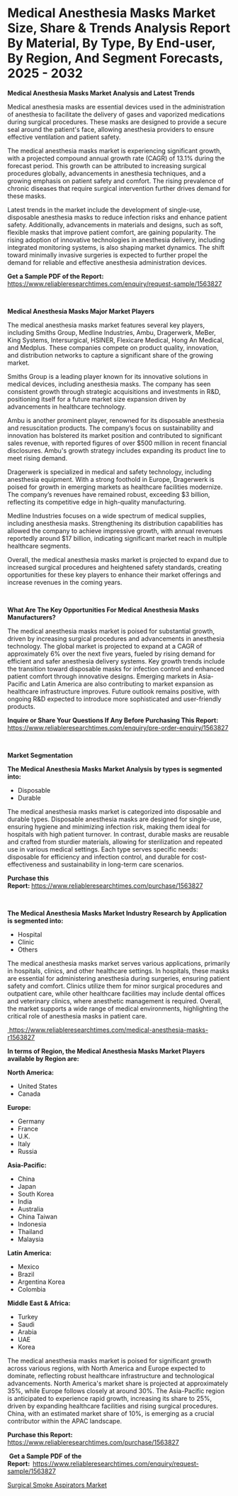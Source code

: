 <p><h1>Medical Anesthesia Masks Market Size, Share & Trends Analysis Report By Material, By Type, By End-user, By Region, And Segment Forecasts, 2025 - 2032</h1></p><p><strong>Medical Anesthesia Masks Market Analysis and Latest Trends</strong></p>
<p><p>Medical anesthesia masks are essential devices used in the administration of anesthesia to facilitate the delivery of gases and vaporized medications during surgical procedures. These masks are designed to provide a secure seal around the patient's face, allowing anesthesia providers to ensure effective ventilation and patient safety.</p><p>The medical anesthesia masks market is experiencing significant growth, with a projected compound annual growth rate (CAGR) of 13.1% during the forecast period. This growth can be attributed to increasing surgical procedures globally, advancements in anesthesia techniques, and a growing emphasis on patient safety and comfort. The rising prevalence of chronic diseases that require surgical intervention further drives demand for these masks.</p><p>Latest trends in the market include the development of single-use, disposable anesthesia masks to reduce infection risks and enhance patient safety. Additionally, advancements in materials and designs, such as soft, flexible masks that improve patient comfort, are gaining popularity. The rising adoption of innovative technologies in anesthesia delivery, including integrated monitoring systems, is also shaping market dynamics. The shift toward minimally invasive surgeries is expected to further propel the demand for reliable and effective anesthesia administration devices.</p></p>
<p><strong>Get a Sample PDF of the Report:&nbsp;</strong> <a href="https://www.reliableresearchtimes.com/enquiry/request-sample/1563827?utm_campaign=2733&utm_medium=2&utm_source=Github&utm_content=ia&utm_term=04032025&utm_id=medical-anesthesia-masks">https://www.reliableresearchtimes.com/enquiry/request-sample/1563827</a></p>
<p>&nbsp;</p>
<p><strong>Medical Anesthesia Masks Major Market Players</strong></p>
<p><p>The medical anesthesia masks market features several key players, including Smiths Group, Medline Industries, Ambu, Dragerwerk, MeBer, King Systems, Intersurgical, HSINER, Flexicare Medical, Hong An Medical, and Medplus. These companies compete on product quality, innovation, and distribution networks to capture a significant share of the growing market.</p><p>Smiths Group is a leading player known for its innovative solutions in medical devices, including anesthesia masks. The company has seen consistent growth through strategic acquisitions and investments in R&D, positioning itself for a future market size expansion driven by advancements in healthcare technology.</p><p>Ambu is another prominent player, renowned for its disposable anesthesia and resuscitation products. The company’s focus on sustainability and innovation has bolstered its market position and contributed to significant sales revenue, with reported figures of over $500 million in recent financial disclosures. Ambu's growth strategy includes expanding its product line to meet rising demand.</p><p>Dragerwerk is specialized in medical and safety technology, including anesthesia equipment. With a strong foothold in Europe, Dragerwerk is poised for growth in emerging markets as healthcare facilities modernize. The company’s revenues have remained robust, exceeding $3 billion, reflecting its competitive edge in high-quality manufacturing.</p><p>Medline Industries focuses on a wide spectrum of medical supplies, including anesthesia masks. Strengthening its distribution capabilities has allowed the company to achieve impressive growth, with annual revenues reportedly around $17 billion, indicating significant market reach in multiple healthcare segments.</p><p>Overall, the medical anesthesia masks market is projected to expand due to increased surgical procedures and heightened safety standards, creating opportunities for these key players to enhance their market offerings and increase revenues in the coming years.</p></p>
<p>&nbsp;</p>
<p><strong>What Are The Key Opportunities For Medical Anesthesia Masks Manufacturers?</strong></p>
<p><p>The medical anesthesia masks market is poised for substantial growth, driven by increasing surgical procedures and advancements in anesthesia technology. The global market is projected to expand at a CAGR of approximately 6% over the next five years, fueled by rising demand for efficient and safer anesthesia delivery systems. Key growth trends include the transition toward disposable masks for infection control and enhanced patient comfort through innovative designs. Emerging markets in Asia-Pacific and Latin America are also contributing to market expansion as healthcare infrastructure improves. Future outlook remains positive, with ongoing R&D expected to introduce more sophisticated and user-friendly products.</p></p>
<p><strong>Inquire or Share Your Questions If Any Before Purchasing This Report:</strong> <a href="https://www.reliableresearchtimes.com/enquiry/pre-order-enquiry/1563827?utm_campaign=2733&utm_medium=2&utm_source=Github&utm_content=ia&utm_term=04032025&utm_id=medical-anesthesia-masks">https://www.reliableresearchtimes.com/enquiry/pre-order-enquiry/1563827</a></p>
<p>&nbsp;</p>
<p><strong>Market Segmentation</strong></p>
<p><strong>The Medical Anesthesia Masks Market Analysis by types is segmented into:</strong></p>
<p><ul><li>Disposable</li><li>Durable</li></ul></p>
<p><p>The medical anesthesia masks market is categorized into disposable and durable types. Disposable anesthesia masks are designed for single-use, ensuring hygiene and minimizing infection risk, making them ideal for hospitals with high patient turnover. In contrast, durable masks are reusable and crafted from sturdier materials, allowing for sterilization and repeated use in various medical settings. Each type serves specific needs: disposable for efficiency and infection control, and durable for cost-effectiveness and sustainability in long-term care scenarios.</p></p>
<p><strong>Purchase this Report:&nbsp;</strong><a href="https://www.reliableresearchtimes.com/purchase/1563827?utm_campaign=2733&utm_medium=2&utm_source=Github&utm_content=ia&utm_term=04032025&utm_id=medical-anesthesia-masks">https://www.reliableresearchtimes.com/purchase/1563827</a></p>
<p>&nbsp;</p>
<p><strong>The Medical Anesthesia Masks Market Industry Research by Application is segmented into:</strong></p>
<p><ul><li>Hospital</li><li>Clinic</li><li>Others</li></ul></p>
<p><p>The medical anesthesia masks market serves various applications, primarily in hospitals, clinics, and other healthcare settings. In hospitals, these masks are essential for administering anesthesia during surgeries, ensuring patient safety and comfort. Clinics utilize them for minor surgical procedures and outpatient care, while other healthcare facilities may include dental offices and veterinary clinics, where anesthetic management is required. Overall, the market supports a wide range of medical environments, highlighting the critical role of anesthesia masks in patient care.</p></p>
<p><a href="https://www.reliableresearchtimes.com/medical-anesthesia-masks-r1563827?utm_campaign=2733&utm_medium=2&utm_source=Github&utm_content=ia&utm_term=04032025&utm_id=medical-anesthesia-masks">&nbsp;https://www.reliableresearchtimes.com/medical-anesthesia-masks-r1563827</a></p>
<p><strong>In terms of Region, the Medical Anesthesia Masks Market Players available by Region are:</strong></p>
<p>
    <p> <strong> North America: </strong>
        <ul>
            <li>United States</li>
            <li>Canada</li>
        </ul>
        </p> 
    <p> <strong> Europe: </strong>
        <ul>
            <li>Germany</li>
            <li>France</li>
            <li>U.K.</li>
            <li>Italy</li>
            <li>Russia</li>
        </ul>
        </p> 
    <p> <strong> Asia-Pacific: </strong>
        <ul>
            <li>China</li>
            <li>Japan</li>
            <li>South Korea</li>
            <li>India</li>
            <li>Australia</li>
            <li>China Taiwan</li>
            <li>Indonesia</li>
            <li>Thailand</li>
            <li>Malaysia</li>
        </ul>
        </p> 
    <p> <strong> Latin America: </strong>
        <ul>
            <li>Mexico</li>
            <li>Brazil</li>
            <li>Argentina Korea</li>
            <li>Colombia</li>
        </ul>
        </p> 
    <p> <strong> Middle East & Africa: </strong>
        <ul>
            <li>Turkey</li>
            <li>Saudi</li>
            <li>Arabia</li>
            <li>UAE</li>
            <li>Korea</li>
        </ul>
    </p>
    </p>
<p><p>The medical anesthesia masks market is poised for significant growth across various regions, with North America and Europe expected to dominate, reflecting robust healthcare infrastructure and technological advancements. North America's market share is projected at approximately 35%, while Europe follows closely at around 30%. The Asia-Pacific region is anticipated to experience rapid growth, increasing its share to 25%, driven by expanding healthcare facilities and rising surgical procedures. China, with an estimated market share of 10%, is emerging as a crucial contributor within the APAC landscape.</p></p>
<p><strong>Purchase this Report: </strong><a href="https://www.reliableresearchtimes.com/purchase/1563827?utm_campaign=2733&utm_medium=2&utm_source=Github&utm_content=ia&utm_term=04032025&utm_id=medical-anesthesia-masks">https://www.reliableresearchtimes.com/purchase/1563827</a></p>
<p>&nbsp;<strong>Get a Sample PDF of the Report:&nbsp;&nbsp;</strong><a href="https://www.reliableresearchtimes.com/enquiry/request-sample/1563827?utm_campaign=2733&utm_medium=2&utm_source=Github&utm_content=ia&utm_term=04032025&utm_id=medical-anesthesia-masks">https://www.reliableresearchtimes.com/enquiry/request-sample/1563827</a></p>
<p><strong></strong></p>
<p><p><a href="https://github.com/ElviraLeka1962/Market-Research-Report-List-1/blob/main/surgical-smoke-aspirators-market.md?utm_campaign=2733&utm_medium=2&utm_source=Github&utm_content=ia&utm_term=04032025&utm_id=medical-anesthesia-masks">Surgical Smoke Aspirators Market</a></p></p>